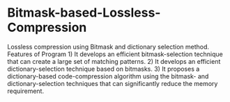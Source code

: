 # Bitmask-based-Lossless-Compression
Lossless compression using Bitmask and dictionary selection method. Features of Program  1) It develops an efficient bitmask-selection technique that can create a large set of matching patterns. 2) It develops an efficient dictionary-selection technique based on bitmasks. 3) It proposes a dictionary-based code-compression algorithm using the bitmask- and dictionary-selection techniques that can significantly reduce the memory requirement.
